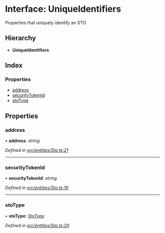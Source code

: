 # Interface: UniqueIdentifiers

Properties that uniquely identify an STO

## Hierarchy

* **UniqueIdentifiers**

## Index

### Properties

* [address](_entities_sto_.uniqueidentifiers.md#address)
* [securityTokenId](_entities_sto_.uniqueidentifiers.md#securitytokenid)
* [stoType](_entities_sto_.uniqueidentifiers.md#stotype)

## Properties

###  address

• **address**: *string*

*Defined in [src/entities/Sto.ts:21](https://github.com/PolymathNetwork/polymath-sdk/blob/ade5412/src/entities/Sto.ts#L21)*

___

###  securityTokenId

• **securityTokenId**: *string*

*Defined in [src/entities/Sto.ts:19](https://github.com/PolymathNetwork/polymath-sdk/blob/ade5412/src/entities/Sto.ts#L19)*

___

###  stoType

• **stoType**: *[StoType](../enums/_types_index_.stotype.md)*

*Defined in [src/entities/Sto.ts:20](https://github.com/PolymathNetwork/polymath-sdk/blob/ade5412/src/entities/Sto.ts#L20)*
